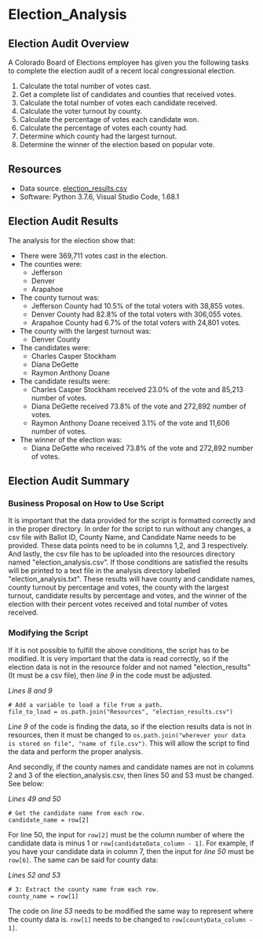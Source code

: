 # Election_Analysis

## Election Audit Overview
A Colorado Board of Elections employee has given you the following tasks to complete the election audit of a recent local congressional election.

1. Calculate the total number of votes cast.
2. Get a complete list of candidates and counties that received votes.
3. Calculate the total number of votes each candidate received.
4. Calculate the voter turnout by county.
5. Calculate the percentage of votes each candidate won.
6. Calculate the percentage of votes each county had.
7. Determine which county had the largest turnout.
8. Determine the winner of the election based on popular vote.

## Resources
- Data source. [election_results.csv](/Resources/election_results.csv)
- Software: Python 3.7.6, Visual Studio Code, 1.68.1

## Election Audit Results
The analysis for the election show that:
- There were 369,711 votes cast in the election.
- The counties were:
  - Jefferson
  - Denver
  - Arapahoe
- The county turnout was:
  - Jefferson County had 10.5% of the total voters with 38,855 votes. 
  - Denver County had 82.8% of the total voters with 306,055 votes.
  - Arapahoe County had 6.7% of the total voters with 24,801 votes.
- The county with the largest turnout was:
  - Denver County
- The candidates were:
  - Charles Casper Stockham
  - Diana DeGette
  - Raymon Anthony Doane
- The candidate results were:
  - Charles Casper Stockham received 23.0% of the vote and 85,213 number of votes.
  - Diana DeGette received 73.8% of the vote and 272,892 number of votes.
  - Raymon Anthony Doane received 3.1% of the vote and 11,606 number of votes.
- The winner of the election was:
  - Diana DeGette who received 73.8% of the vote and 272,892 number of votes.
 
## Election Audit Summary
### Business Proposal on How to Use Script
It is important that the data provided for the script is formatted correctly and in the proper directory. In order for the script to run without any changes, a csv file with Ballot ID, County Name, and Candidate Name needs to be provided. These data points need to be in columns 1,2, and 3 respectively. And lastly, the csv file has to be uploaded into the resources directory named "election_analysis.csv". If those conditions are satisfied the results will be printed to a text file in the analysis directory labelled "election_analysis.txt". These results will have county and candidate names, county turnout by percentage and votes, the county with the largest turnout, candidate results by percentage and votes, and the winner of the election with their percent votes received and total number of votes received.

### Modifying the Script
If it is not possible to fulfill the above conditions, the script has to be modified. It is very important that the data is read correctly, so if the election data is not in the resource folder and not named "election_results" (It must be a csv file), then *line 9* in the code must be adjusted.

*Lines 8 and 9*
```
# Add a variable to load a file from a path.
file_to_load = os.path.join("Resources", "election_results.csv")
```
*Line 9* of the code is finding the data, so if the election results data is not in resources, then it must be changed to `os.path.join("wherever your data is stored on file", "name of file.csv")`. This will allow the script to find the data and perform the proper analysis.

And secondly, if the county names and candidate names are not in columns 2 and 3 of the election_analysis.csv, then lines 50 and 53 must be changed. See below:

*Lines 49 and 50*
```
# Get the candidate name from each row.
candidate_name = row[2]
```
For line 50, the input for `row[2]` must be the column number of where the candidate data is minus 1 or `row[candidateData_column - 1]`. For example, if you have your candidate data in column 7, then the input for *line 50* must be `row[6]`. The same can be said for county data:

*Lines 52 and 53*
```
# 3: Extract the county name from each row.
county_name = row[1]
```
The code on *line 53* needs to be modified the same way to represent where the county data is. `row[1]` needs to be changed to `row[countyData_column - 1]`. 